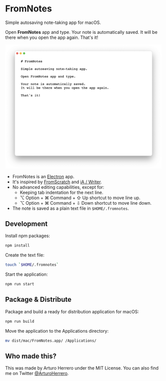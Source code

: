 # FromNotes

Simple autosaving note-taking app for macOS.

Open **FromNotes** app and type. Your note is automatically saved. It will be
there when you open the app again. That's it!

![](resources/fromnotes.png)

- FromNotes is an [Electron][4] app.
- It's inspired by [FromScratch][1] and [iA / Writer][2].
- No advanced editing capabilities, except for:
  - Keeping tab indentation for the next line.
  - ⌥ Option + ⌘ Command + ⇧ Up shortcut to move line up.
  - ⌥ Option + ⌘ Command + ⇩ Down shortcut to move line down.
- The note is saved as a plain text file in `$HOME/.fromnotes`.


## Development

Install npm packages:

```sh
npm install
```

Create the text file:
```sh
touch `$HOME/.fromnotes`
```

Start the application:

```sh
npm run start
```

## Package & Distribute

Package and build a ready for distribution application for macOS:

```sh
npm run build
```

Move the application to the Applications directory:

```sh
mv dist/mac/FromNotes.app/ /Applications/
```


## Who made this?

This was made by Arturo Herrero under the MIT License. You can also find me on
Twitter [@ArturoHerrero][3].


[1]: https://fromscratch.rocks
[2]: https://ia.net/writer
[3]: https://twitter.com/ArturoHerrero
[4]: https://www.electronjs.org/
